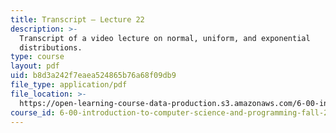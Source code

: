 ```yaml
---
title: Transcript – Lecture 22
description: >-
  Transcript of a video lecture on normal, uniform, and exponential
  distributions.
type: course
layout: pdf
uid: b8d3a242f7eaea524865b76a68f09db9
file_type: application/pdf
file_location: >-
  https://open-learning-course-data-production.s3.amazonaws.com/6-00-introduction-to-computer-science-and-programming-fall-2008/b8d3a242f7eaea524865b76a68f09db9_6-00F08-L22.pdf
course_id: 6-00-introduction-to-computer-science-and-programming-fall-2008
---
```

